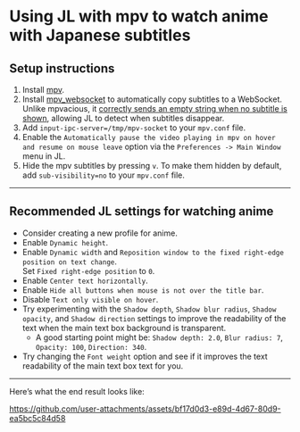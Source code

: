 # Using JL with mpv to watch anime with Japanese subtitles

## Setup instructions

1. Install [mpv](https://mpv.io/).
2. Install [mpv_websocket](https://github.com/kuroahna/mpv_websocket) to automatically copy subtitles to a WebSocket. Unlike mpvacious, it [correctly sends an empty string when no subtitle is shown](https://github.com/kuroahna/mpv_websocket/issues/21), allowing JL to detect when subtitles disappear.
3. Add `input-ipc-server=/tmp/mpv-socket` to your `mpv.conf` file.
4. Enable the `Automatically pause the video playing in mpv on hover and resume on mouse leave` option via the `Preferences -> Main Window` menu in JL.
5. Hide the mpv subtitles by pressing `v`. To make them hidden by default, add `sub-visibility=no` to your `mpv.conf` file.

---

## Recommended JL settings for watching anime

- Consider creating a new profile for anime.
- Enable `Dynamic height`.
- Enable `Dynamic width` and `Reposition window to the fixed right-edge position on text change`.  
  Set `Fixed right-edge position` to `0`.
- Enable `Center text horizontally`.
- Enable `Hide all buttons when mouse is not over the title bar`.
- Disable `Text only visible on hover`.
- Try experimenting with the `Shadow depth`, `Shadow blur radius`, `Shadow opacity`, and `Shadow direction` settings to improve the readability of the text when the main text box background is transparent.  
  - A good starting point might be: `Shadow depth: 2.0`, `Blur radius: 7`, `Opacity: 100`, `Direction: 340`.
- Try changing the `Font weight` option and see if it improves the text readability of the main text box text for you.

---

Here’s what the end result looks like:

https://github.com/user-attachments/assets/bf17d0d3-e89d-4d67-80d9-ea5bc5c84d58
